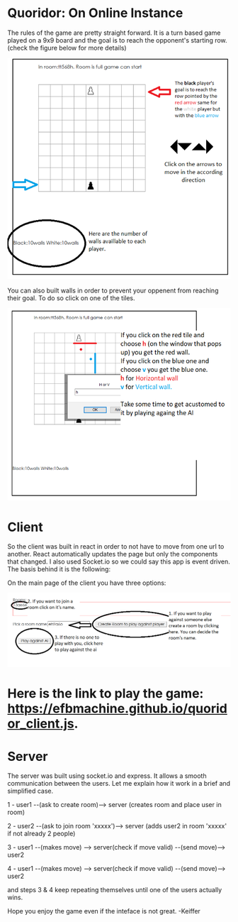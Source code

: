 # Quoridor: On Online Instance
The rules of the game are pretty straight forward. It is a turn based game played on a 9x9 board and the goal is to reach the opponent's starting row. (check the figure below for more details)



![](figure1.png)


You can also built walls in order to prevent your oppenent from reaching their goal. To do so click on one of the tiles.

![](figure2.png)       



# Client

So the client was built in react in order to not have to move from one url to another.
React automatically updates the page but only the components that changed.
I also used Socket.io so we could say this app is event driven. The basis behind it is the following:

On the main page of the client you have three options:

![](figure3.png)


# Here is the link to play the game: https://efbmachine.github.io/quoridor_client.js.



# Server

The server was built using socket.io and express. It allows a smooth communication between the users.
Let me explain how it work in a brief and simplified case.
    
   1 - user1 --(ask to create room)-->  server (creates room and place user in room)
    
   2 - user2 --(ask to join room 'xxxxx')--> server (adds user2 in room 'xxxxx' if not already 2 people)
    
   3 - user1  --(makes move) -->  server(check if move valid) --(send move)--> user2
    
   4 - user1  --(makes move) -->  server(check if move valid) --(send move)--> user2
    
and steps 3 & 4 keep repeating themselves until one of the users actually wins.                          




Hope you enjoy the game even if the inteface is not great.
    -Keiffer
